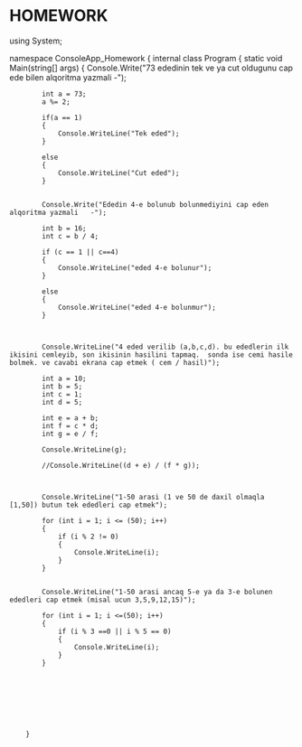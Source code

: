 # HOMEWORK
using System;

namespace ConsoleApp_Homework
{
    internal class Program
    {
        static void Main(string[] args)
        {
            Console.Write("73 ededinin tek ve ya cut oldugunu cap ede bilen alqoritma yazmali   -");

            int a = 73;
            a %= 2;

            if(a == 1)
            {
                Console.WriteLine("Tek eded");
            }

            else
            {
                Console.WriteLine("Cut eded");
            }


            Console.Write("Ededin 4-e bolunub bolunmediyini cap eden alqoritma yazmali   -");

            int b = 16;
            int c = b / 4;

            if (c == 1 || c==4)
            {
                Console.WriteLine("eded 4-e bolunur");
            }

            else
            {
                Console.WriteLine("eded 4-e bolunmur");
            }



            Console.WriteLine("4 eded verilib (a,b,c,d). bu ededlerin ilk ikisini cemleyib, son ikisinin hasilini tapmaq.  sonda ise cemi hasile bolmek. ve cavabi ekrana cap etmek ( cem / hasil)");

            int a = 10;
            int b = 5;
            int c = 1;
            int d = 5;
            
            int e = a + b;
            int f = c * d;
            int g = e / f;

            Console.WriteLine(g);
            
            //Console.WriteLine((d + e) / (f * g));

            
            
            Console.WriteLine("1-50 arasi (1 ve 50 de daxil olmaqla [1,50]) butun tek ededleri cap etmek");

            for (int i = 1; i <= (50); i++)
            {
                if (i % 2 != 0)
                {
                    Console.WriteLine(i);
                }
            }

           
            Console.WriteLine("1-50 arasi ancaq 5-e ya da 3-e bolunen ededleri cap etmek (misal ucun 3,5,9,12,15)");

            for (int i = 1; i <=(50); i++)
            {
                if (i % 3 ==0 || i % 5 == 0)
                {
                    Console.WriteLine(i);
                }
            }








        }
